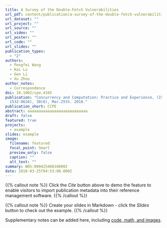 ```yaml
---
title: A Survey of the Double-Fetch Vulnerabilities
url_pdf: content/publication/a-survey-of-the-double-fetch-vulnerabilities/example.pdf"
url_dataset: ""
url_project: ""
url_source: ""
url_video: ""
url_poster: ""
url_code: ""
url_slides: ""
publication_types:
  - "2"
authors:
  - Pengfei Wang
  - Kai Lu
  - Gen Li
  - Xu Zhou
author_notes:
  - Correspondence
doi: 10.1002/cpe.4345
publication: "Concurrency and Computation: Practice and Experience, (ISSN:
  1532-0634), 30(6), Mar.25th. 2018."
publication_short: CCPE
abstract: aaaaaaaaaaaaaaaaaaaaaaaaaaa
draft: false
featured: true
projects:
  - example
slides: example
image:
  filename: featured
  focal_point: Smart
  preview_only: false
  caption: ""
  alt_text: ""
summary: WOS:000425460100002
date: 2018-03-25T04:53:00.000Z
---
```



{{% callout note %}}
Click the *Cite* button above to demo the feature to enable visitors to import publication metadata into their reference management software.
{{% /callout %}}

{{% callout note %}}
Create your slides in Markdown - click the *Slides* button to check out the example.
{{% /callout %}}

Supplementary notes can be added here, including [code, math, and images](https://wowchemy.com/docs/writing-markdown-latex/).